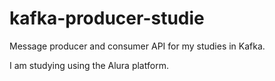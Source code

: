 # kafka-producer-studie
Message producer and consumer API for my studies in Kafka.

I am studying using the Alura platform.